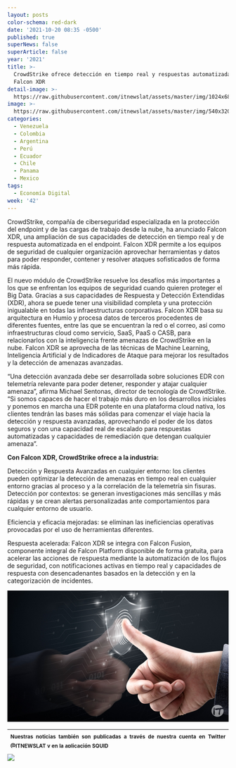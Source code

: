 ```yaml
---
layout: posts
color-schema: red-dark
date: '2021-10-20 08:35 -0500'
published: true
superNews: false
superArticle: false
year: '2021'
title: >-
  CrowdStrike ofrece detección en tiempo real y respuestas automatizadas con
  Falcon XDR
detail-image: >-
  https://raw.githubusercontent.com/itnewslat/assets/master/img/1024x680/seguridad-virtual-g.jpg
image: >-
  https://raw.githubusercontent.com/itnewslat/assets/master/img/540x320/seguridad-virtual-p.jpg
categories:
  - Venezuela
  - Colombia
  - Argentina
  - Perú
  - Ecuador
  - Chile
  - Panama
  - Mexico
tags:
  - Economía Digital
week: '42'
---
```

CrowdStrike, compañía de ciberseguridad especializada en la protección del endpoint y de las cargas de trabajo desde la nube, ha anunciado Falcon XDR, una ampliación de sus capacidades de detección en tiempo real y de respuesta automatizada en el endpoint. Falcon XDR permite a los equipos de seguridad de cualquier organización aprovechar herramientas y datos para poder responder, contener y resolver ataques sofisticados de forma más rápida.

El nuevo módulo de CrowdStrike resuelve los desafíos más importantes a los que se enfrentan los equipos de seguridad cuando quieren proteger el Big Data. Gracias a sus capacidades de Respuesta y Detección Extendidas (XDR), ahora se puede tener una visibilidad completa y una protección inigualable en todas las infraestructuras corporativas. Falcon XDR basa su arquitectura en Humio y procesa datos de terceros procedentes de diferentes fuentes, entre las que se encuentran la red o el correo, así como infraestructuras cloud como servicio, SaaS, PaaS o CASB, para relacionarlos con la inteligencia frente amenazas de CrowdStrike en la nube. Falcon XDR se aprovecha de las técnicas de Machine Learning, Inteligencia Artificial y de Indicadores de Ataque para mejorar los resultados y la detección de amenazas avanzadas.

“Una detección avanzada debe ser desarrollada sobre soluciones EDR con telemetría relevante para poder detener, responder y atajar cualquier amenaza”, afirma Michael Sentonas, director de tecnología de CrowdStrike. “Si somos capaces de hacer el trabajo más duro en los desarrollos iniciales y ponemos en marcha una EDR potente en una plataforma cloud nativa, los clientes tendrán las bases más sólidas para comenzar el viaje hacia la detección y respuesta avanzadas, aprovechando el poder de los datos seguros y con una capacidad real de escalado para respuestas automatizadas y capacidades de remediación que detengan cualquier amenaza”.

**Con Falcon XDR, CrowdStrike ofrece a la industria:**

Detección y Respuesta Avanzadas en cualquier entorno: los clientes pueden optimizar la detección de amenazas en tiempo real en cualquier entorno gracias al proceso y a la correlación de la telemetría sin fisuras.
Detección por contextos: se generan investigaciones más sencillas y más rápidas y se crean alertas personalizadas ante comportamientos para cualquier entorno de usuario.

Eficiencia y eficacia mejoradas: se eliminan las ineficiencias operativas provocadas por el uso de herramientas diferentes.

Respuesta acelerada: Falcon XDR se integra con Falcon Fusion, componente integral de Falcon Platform disponible de forma gratuita, para acelerar las acciones de respuesta mediante la automatización de los flujos de seguridad, con notificaciones activas en tiempo real y capacidades de respuesta con desencadenantes basados en la detección y en la categorización de incidentes.

![](https://raw.githubusercontent.com/itnewslat/assets/master/img/540x320/seguridad-virtual-p.jpg)

<table style="height: 42px;" width="569">
<tbody>
<tr>
<td style="text-align: justify;"><sub><strong>Nuestras noticias también son publicadas a través de nuestra cuenta en Twitter <a href="https://twitter.com/itnewslat?lang=es">@ITNEWSLAT</a> y en la aplicación <a href="https://squidapp.co/en/">SQUID</a></strong></sub></td>
</tr>
</tbody>
</table>

<img src="https://tracker.metricool.com/c3po.jpg?hash=56f88a41e39ab42c063cc51676587a04"/>